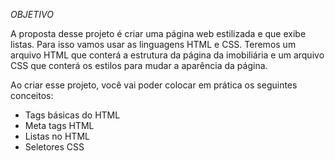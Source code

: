 *_OBJETIVO_*

A proposta desse projeto é criar uma página web estilizada e que exibe listas. Para isso vamos usar as linguagens HTML e CSS. 
Teremos um arquivo HTML que conterá a estrutura da página da imobiliária e um arquivo CSS que conterá os estilos para mudar a aparência da página.

Ao criar esse projeto, você vai poder colocar em prática os seguintes conceitos:

  * Tags básicas do HTML
  * Meta tags HTML
  * Listas no HTML
  * Seletores CSS
